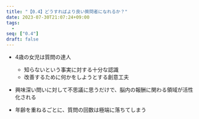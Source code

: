 ```yaml
---
title: "【0.4】どうすればより良い質問者になれるか？"
date: 2023-07-30T21:07:24+09:00
tags: 
  -
seq: ["0.4"]
draft: false
---
```


- 4歳の女児は質問の達人
  - 知らないという事実に対する十分な認識
  - 改善するために何かをしようとする創意工夫

- 興味深い問いに対して不思議に思うだけで、脳内の報酬に関わる領域が活性化される
- 年齢を重ねるごとに、質問の回数は極端に落ちてしまう
